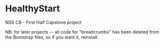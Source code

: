 # HealthyStart
NSS C8 - First Half Capstone project


NB: for later projects -- all code for "breadcrumbs" has been deleted from the Bootstrap files, so if you want it, reinstall.
